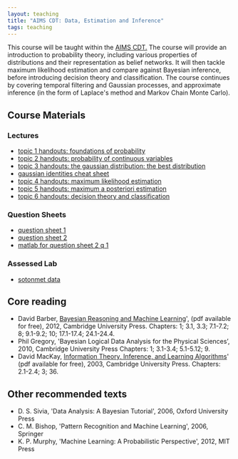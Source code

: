```yaml
---
layout: teaching
title: "AIMS CDT: Data, Estimation and Inference"
tags: teaching
---
```


This course will be taught within the <a href="http://aims.robots.ox.ac.uk/">AIMS CDT.</a> The course will provide an introduction to probability theory, including various properties of distributions and their representation as belief networks.
It will then tackle maximum likelihood estimation and compare against Bayesian inference, before introducing decision theory and classification.
The course continues by covering temporal filtering and Gaussian processes, and approximate inference (in the form of Laplace's method and Markov Chain Monte Carlo).

## Course Materials

### Lectures

<ul class='plus'>
    <li><a href="{{ site.baseurl }}teaching/AIMS_CDT/1_slides_foundations.pdf">topic 1 handouts: foundations of probability</a></li>
    <li><a href="{{ site.baseurl }}teaching/AIMS_CDT/2_slides_continuous.pdf">topic 2 handouts: probability of continuous variables</a></li>
    <li><a href="{{ site.baseurl }}teaching/AIMS_CDT/3_slides_Gaussian.pdf">topic 3 handouts: the gaussian distribution: the best distribution</a></li>
    <li><a href="{{ site.baseurl }}teaching/AIMS_CDT/Gaussian_identities.pdf">gaussian identities cheat sheet</a></li>
    <li><a href="{{ site.baseurl }}teaching/AIMS_CDT/4_slides_ML.pdf">topic 4 handouts: maximum likelihood estimation</a></li>
    <li><a href="{{ site.baseurl }}teaching/AIMS_CDT/5_slides_MAP.pdf">topic 5 handouts: maximum a posteriori estimation</a></li>
    <li><a href="{{ site.baseurl }}teaching/AIMS_CDT/6_slides_decisions.pdf">topic 6 handouts: decision theory and classification</a></li>
</ul>


### Question Sheets

<ul class='plus'>
    <li><a href="{{ site.baseurl }}teaching/AIMS_CDT/AIMS_DEI_1_Questions.pdf">question sheet 1</a></li>
    <!-- <li><a href="{{ site.baseurl }}teaching/AIMS_CDT/AIMS_DEI_1Hints.pdf">question sheet 1 hints</a></li> -->
    <li><a href="{{ site.baseurl }}teaching/AIMS_CDT/AIMS_DEI_2_Questions.pdf">question sheet 2</a></li>
    <!-- <li><a href="{{ site.baseurl }}teaching/AIMS_CDT/AIMS_DEI_2Hints.pdf">question sheet 2 hints</a></li> -->
    <li><a href="{{ site.baseurl }}teaching/AIMS_CDT/AIMS_DEI_2q1.m">matlab for question sheet 2 q 1</a></li>
</ul>

### Assessed Lab

<ul class='plus'>
    <li><a href="{{ site.baseurl }}teaching/AIMS_CDT/sotonmet.txt">sotonmet data</a></li>
</ul>

## Core reading

<ul class='plus'>
<li>David Barber, <a href="http://web4.cs.ucl.ac.uk/staff/D.Barber/pmwiki/pmwiki.php?n=Brml.Online"> Bayesian Reasoning and Machine Learning</a>', (pdf available for free), 2012, Cambridge University Press. Chapters: 1; 3.1, 3.3; 7.1-7.2; 8; 9.1-9.2; 10; 17.1-17.4; 24.1-24.4.</li>
<li>Phil Gregory, 'Bayesian Logical Data Analysis for the Physical Sciences&rsquo;, 2010, Cambridge University Press Chapters: 1; 3.1-3.4; 5.1-5.12; 9.</li>
<li>David MacKay, <a href="http://www.inference.phy.cam.ac.uk/itprnn/book.html"> Information Theory, Inference, and Learning Algorithms</a>' (pdf available for free), 2003, Cambridge University Press. Chapters: 2.1-2.4; 3; 36.</li>
</ul>

<h2>Other recommended texts</h2>

<ul class='plus'>
<li>D. S. Sivia, 'Data Analysis: A Bayesian Tutorial', 2006, Oxford University Press</li>
<li>C. M. Bishop, 'Pattern Recognition and Machine Learning', 2006, Springer</li>
<li>K. P. Murphy, 'Machine Learning: A Probabilistic Perspective', 2012, MIT Press</li>
</ul>
